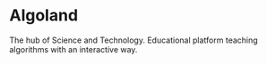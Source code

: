 # Algoland
The hub of Science and Technology. Educational platform teaching algorithms with an interactive way.
